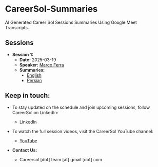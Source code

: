 # CareerSol-Summaries
AI Generated Career Sol Sessions Summaries Using Google Meet Transcripts.

## Sessions
- **Session 1:**  
  - **Date:** 2025-03-19  
  - **Speaker:** [Marco Ferra](https://www.linkedin.com/in/maferra/)  
  - **Summaries:**  
    - [English](Sessions/1-2025-03-19-Marco-Ferra/en/README.md)  
    - [Persian](Sessions/1-2025-03-19-Marco-Ferra/fa/README.md)
   

## Keep in touch:
  - To stay updated on the schedule and join upcoming sessions, follow CareerSol on LinkedIn:  
    - [LinkedIn](https://linkedin.com/company/careersol)  

  - To watch the full session videos, visit the CareerSol YouTube channel:  
    - [YouTube](https://youtube.com/@careersol)  

  - **Contact Us:**  
    - Careersol [dot] team [at] gmail [dot] com
